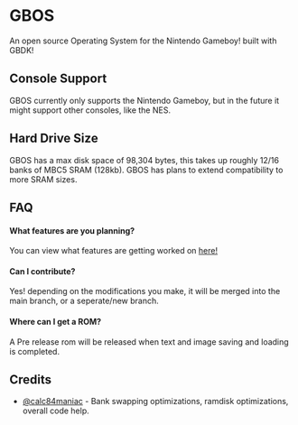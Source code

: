 # GBOS

An open source Operating System for the Nintendo Gameboy! built with GBDK!




## Console Support
GBOS currently only supports the Nintendo Gameboy, but in the future it might support other consoles, like the NES.

## Hard Drive Size

GBOS has a max disk space of 98,304 bytes, this takes up roughly 12/16 banks of MBC5 SRAM (128kb). 
GBOS has plans to extend compatibility to more SRAM sizes.

		
		
## FAQ

#### What features are you planning?

You can view what features are getting worked on [here!](https://trello.com/b/O1Ek5K26/gbos)

#### Can I contribute?

Yes! depending on the modifications you make, it will be merged into the main branch, or a seperate/new branch.

#### Where can I get a ROM?

A Pre release rom will be released when text and image saving and loading is completed.

## Credits

- [@calc84maniac](https://github.com/calc84maniac) - Bank swapping optimizations, ramdisk optimizations, overall code help.
